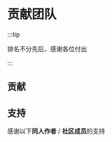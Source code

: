 # 贡献团队
:::tip

排名不分先后，感谢各位付出

:::

<script setup>
import { VPTeamMembers } from 'vitepress/theme'
import { teamMembers } from '../js/teamMembers.js';
import { communityMembers } from '../js/communityMembers.js';
</script>

## 贡献
<VPTeamMembers size="small" :members="teamMembers" />

## 支持

感谢以下**同人作者** / **社区成员**的支持

<VPTeamMembers size="small" :members="communityMembers" />


